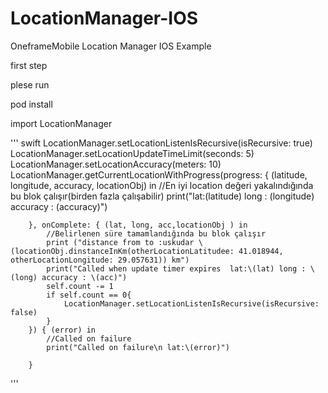 # LocationManager-IOS
OneframeMobile Location Manager IOS Example

first step 

plese run

pod install

import LocationManager

''' swift
LocationManager.setLocationListenIsRecursive(isRecursive: true)
        LocationManager.setLocationUpdateTimeLimit(seconds: 5)
        LocationManager.setLocationAccuracy(meters: 10)
        LocationManager.getCurrentLocationWithProgress(progress: { (latitude, longitude, accuracy, locationObj) in
            //En iyi location değeri yakalındığında bu blok çalışır(birden fazla çalışabilir)
            print("lat:\(latitude) long : \(longitude) accuracy : \(accuracy)")
            
        }, onComplete: { (lat, long, acc,locationObj ) in
            //Belirlenen süre tamamlandığında bu blok çalışır
            print ("distance from to :uskudar \(locationObj.dinstanceInKm(otherLocationLatitudee: 41.018944, otherLocationLongitude: 29.057631)) km")
            print("Called when update timer expires  lat:\(lat) long : \(long) accuracy : \(acc)")
            self.count -= 1
            if self.count == 0{
                LocationManager.setLocationListenIsRecursive(isRecursive: false)
            }
        }) { (error) in
            //Called on failure
            print("Called on failure\n lat:\(error)")
            
        }
'''
